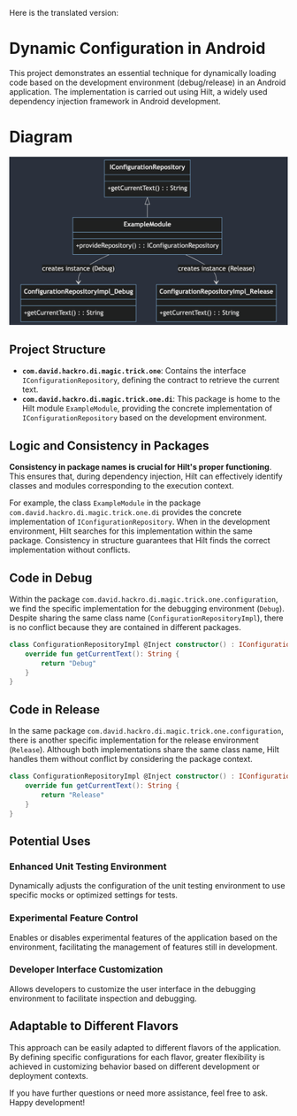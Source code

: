 Here is the translated version:

# Dynamic Configuration in Android

This project demonstrates an essential technique for dynamically loading code based on the development environment (debug/release) in an Android application. The implementation is carried out using Hilt, a widely used dependency injection framework in Android development.

# Diagram

![English Diagram](english_diagram.png)


## Project Structure

- **`com.david.hackro.di.magic.trick.one`**: Contains the interface `IConfigurationRepository`, defining the contract to retrieve the current text.
- **`com.david.hackro.di.magic.trick.one.di`**: This package is home to the Hilt module `ExampleModule`, providing the concrete implementation of `IConfigurationRepository` based on the development environment.

## Logic and Consistency in Packages

**Consistency in package names is crucial for Hilt's proper functioning**. This ensures that, during dependency injection, Hilt can effectively identify classes and modules corresponding to the execution context.

For example, the class `ExampleModule` in the package `com.david.hackro.di.magic.trick.one.di` provides the concrete implementation of `IConfigurationRepository`. When in the development environment, Hilt searches for this implementation within the same package. Consistency in structure guarantees that Hilt finds the correct implementation without conflicts.

## Code in Debug

Within the package `com.david.hackro.di.magic.trick.one.configuration`, we find the specific implementation for the debugging environment (`Debug`). Despite sharing the same class name (`ConfigurationRepositoryImpl`), there is no conflict because they are contained in different packages.

```kotlin
class ConfigurationRepositoryImpl @Inject constructor() : IConfigurationRepository {
    override fun getCurrentText(): String {
        return "Debug"
    }
}
```

## Code in Release

In the same package `com.david.hackro.di.magic.trick.one.configuration`, there is another specific implementation for the release environment (`Release`). Although both implementations share the same class name, Hilt handles them without conflict by considering the package context.

```kotlin
class ConfigurationRepositoryImpl @Inject constructor() : IConfigurationRepository {
    override fun getCurrentText(): String {
        return "Release"
    }
}
```

## Potential Uses

### Enhanced Unit Testing Environment

Dynamically adjusts the configuration of the unit testing environment to use specific mocks or optimized settings for tests.

### Experimental Feature Control

Enables or disables experimental features of the application based on the environment, facilitating the management of features still in development.

### Developer Interface Customization

Allows developers to customize the user interface in the debugging environment to facilitate inspection and debugging.

## Adaptable to Different Flavors

This approach can be easily adapted to different flavors of the application. By defining specific configurations for each flavor, greater flexibility is achieved in customizing behavior based on different development or deployment contexts.

If you have further questions or need more assistance, feel free to ask. Happy development!
